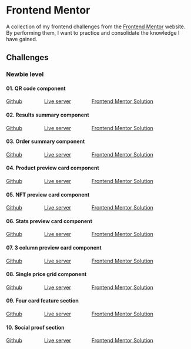 # Frontend Mentor

A collection of my frontend challenges from the [Frontend Mentor](https://www.frontendmentor.io/home) website. By performing them, I want to practice and consolidate the knowledge I have gained.

## Challenges

### Newbie level

#### 01. QR code component

[Github](https://github.com/ZbigniewSlawik/Frontend-Mentor/tree/main/01.%20qr-code-component-main) &emsp;&emsp;&emsp;&emsp;[Live server](https://zbigniew-slawik-qr-code-component.netlify.app)&emsp;&emsp;&emsp;&emsp;[Frontend Mentor Solution](https://www.frontendmentor.io/solutions/my-first-qr-code-component-xF0EaItoQW)

#### 02. Results summary component

[Github](https://github.com/ZbigniewSlawik/Frontend-Mentor/tree/main/02.%20results-summary-component-main) &emsp;&emsp;&emsp;&emsp;[Live server](https://zbigniew-slawik-results-summary.netlify.app/)&emsp;&emsp;&emsp;&emsp;[Frontend Mentor Solution](https://www.frontendmentor.io/solutions/results-summary-component-by-zbigniew-sawik-brrjV0EerG)

#### 03. Order summary component

[Github](https://github.com/ZbigniewSlawik/Frontend-Mentor/tree/main/03.%20order-summary-component-main) &emsp;&emsp;&emsp;&emsp;[Live server](https://zbigniew-slawik-order-summary.netlify.app/)&emsp;&emsp;&emsp;&emsp;[Frontend Mentor Solution](https://www.frontendmentor.io/solutions/order-summary-component-by-zbigniew-sawik-WzGxgvKoCr)

#### 04. Product preview card component

[Github](https://github.com/ZbigniewSlawik/Frontend-Mentor/tree/main/04.%20product-preview-card-component-main) &emsp;&emsp;&emsp;&emsp;[Live server](https://zbigniew-slawik-product-preview-card.netlify.app/)&emsp;&emsp;&emsp;&emsp;[Frontend Mentor Solution](https://www.frontendmentor.io/solutions/product-preview-card-component-by-zbigniew-sawik-vZlp55DAQY)

#### 05. NFT preview card component

[Github](https://github.com/ZbigniewSlawik/Frontend-Mentor/tree/main/06.%20stats-preview-card-component-main) &emsp;&emsp;&emsp;&emsp;[Live server](https://zbigniew-slawik-nft-preview-card.netlify.app/)&emsp;&emsp;&emsp;&emsp;[Frontend Mentor Solution](https://www.frontendmentor.io/solutions/nft-preview-card-component-by-zbigniew-sawik-WB8MLsg8fC)

#### 06. Stats preview card component

[Github](https://github.com/ZbigniewSlawik/Frontend-Mentor/tree/main/06.%20stats-preview-card-component-main) &emsp;&emsp;&emsp;&emsp;[Live server](https://zbigniew-slawik-stats-preview-card.netlify.app/)&emsp;&emsp;&emsp;&emsp;[Frontend Mentor Solution](https://www.frontendmentor.io/solutions/stats-preview-card-component-by-zbigniew-sawik-yf2iz6unBs)

#### 07. 3 column preview card component

[Github](https://github.com/ZbigniewSlawik/Frontend-Mentor/tree/main/07.%203-column-preview-card-component-main) &emsp;&emsp;&emsp;&emsp;[Live server](https://zbigniew-slawik-3-column-card.netlify.app/)&emsp;&emsp;&emsp;&emsp;[Frontend Mentor Solution](https://www.frontendmentor.io/solutions/3-column-preview-card-component-by-zbigniew-sawik-HGD0FNjG1M)

#### 08. Single price grid component

[Github](https://github.com/ZbigniewSlawik/Frontend-Mentor/tree/main/08.%20single-price-grid-component-master) &emsp;&emsp;&emsp;&emsp;[Live server](https://zbigniew-slawik-single-price-grid.netlify.app/)&emsp;&emsp;&emsp;&emsp;[Frontend Mentor Solution](https://www.frontendmentor.io/solutions/single-price-grid-component-by-zbigniew-sawik-PHSlfqU3D-)

#### 09. Four card feature section

[Github](https://github.com/ZbigniewSlawik/Frontend-Mentor/tree/main/09.%20four-card-feature-section-master) &emsp;&emsp;&emsp;&emsp;[Live server](https://zbigniew-slawik-four-card-section.netlify.app/)&emsp;&emsp;&emsp;&emsp;[Frontend Mentor Solution](https://www.frontendmentor.io/solutions/four-card-feature-section-by-zbigniew-sawik-xe_5CYh9U5)

#### 10. Social proof section

[Github](https://github.com/ZbigniewSlawik/Frontend-Mentor/tree/main/10.%20social-proof-section-master) &emsp;&emsp;&emsp;&emsp;[Live server](https://zbigniew-slawik-social-proof-section.netlify.app/)&emsp;&emsp;&emsp;&emsp;[Frontend Mentor Solution](https://www.frontendmentor.io/solutions/social-proof-section-by-zbigniew-sawik-5BnD7rE2el)
